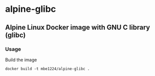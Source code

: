 # alpine-glibc
## Alpine Linux Docker image with GNU C library (glibc)
### Usage

Build the image
```shell
docker build -t mbe1224/alpine-glibc .
```
